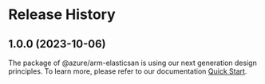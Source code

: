 # Release History
    
## 1.0.0 (2023-10-06)

The package of @azure/arm-elasticsan is using our next generation design principles. To learn more, please refer to our documentation [Quick Start](https://aka.ms/js-track2-quickstart).
